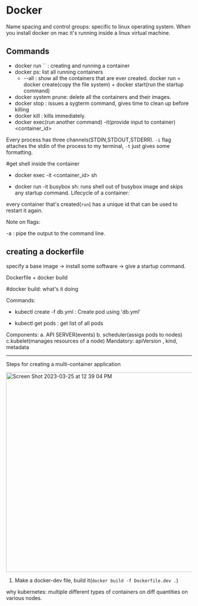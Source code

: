 # Docker

Name spacing and control groups: specific to linux operating system. When you install docker on mac it's running inside a linux virtual machine.

## Commands

- docker run `` : creating and running a container
- docker ps: list all running containers
  - --all : show all the containers that are ever created.
docker run = docker create(copy the file system) + docker start(run the startup command)
- docker system prune: delete all the containers and their images.
- docker stop : issues a sygterm command, gives time to clean up before killing
- docker kill : kills immediately.
- docker exec(run another command) -it(provide input to container) <container_id> <command>

Every process has three channels(STDIN,STDOUT,STDERR). `-i` flag attaches the stdin of the process to my terminal, `-t` just gives some formatting.

#get shell inside the container

- docker exec -it <container_id> sh

- docker run -it busybox sh: runs shell out of busybox image and skips any startup command.
Lifecycle of a container:

every container that's created(`run`) has a unique id that can be used to restart it again.

Note on flags:

-a : pipe the output to the command line.

## creating a dockerfile

specify a base image -> install some software -> give a startup command.

Dockerfile + docker build

#docker build: what's it doing



Commands:

- kubectl create -f db.yml : Create pod using 'db.yml'

- kubectl get pods : get list of all pods

Components:
a. API SERVER(events) b. scheduler(assigs pods to nodes) c.kubelet(manages resources of a node)
Mandatory: apiVersion , kind, metadata


------------

Steps for creating a multi-container application

<img width="542" alt="Screen Shot 2023-03-25 at 12 39 04 PM" src="https://user-images.githubusercontent.com/21222766/227731304-d9cf04f0-2670-4c2d-abbe-bb70f479b047.png">

1. Make a docker-dev file, build it(`docker build -f Dockerfile.dev .`)

why kubernetes: multiple different types of containers on diff quantities on various nodes.


